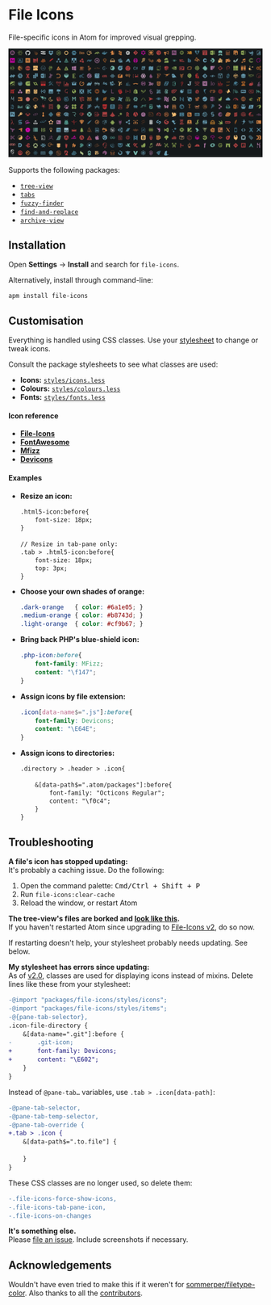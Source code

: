 File Icons
==========
File-specific icons in Atom for improved visual grepping.

<img alt="Icon previews" src="./preview.png" width="850" />

Supports the following packages:

* [`tree-view`](https://atom.io/packages/tree-view)
* [`tabs`](https://atom.io/packages/tabs)
* [`fuzzy-finder`](https://atom.io/packages/fuzzy-finder)
* [`find-and-replace`](https://atom.io/packages/find-and-replace)
* [`archive-view`](https://atom.io/packages/archive-view)


Installation
------------
Open **Settings** → **Install** and search for `file-icons`.

Alternatively, install through command-line:

	apm install file-icons


Customisation
-------------
Everything is handled using CSS classes. Use your [stylesheet][1] to change or tweak icons.

Consult the package stylesheets to see what classes are used:

* **Icons:**   [`styles/icons.less`](./styles/icons.less)
* **Colours:** [`styles/colours.less`](./styles/colours.less)
* **Fonts:**   [`styles/fonts.less`](./styles/fonts.less)


#### Icon reference
* [**File-Icons**](https://github.com/Alhadis/FileIcons/blob/master/charmap.md) 
* [**FontAwesome**](http://fontawesome.io/cheatsheet/)
* [**Mfizz**](https://github.com/Alhadis/MFixx/blob/master/charmap.md)
* [**Devicons**](https://github.com/Alhadis/DevOpicons/blob/master/charmap.md)



#### Examples

* **Resize an icon:**
	~~~less
	.html5-icon:before{
		font-size: 18px;
	}
	
	// Resize in tab-pane only:
	.tab > .html5-icon:before{
		font-size: 18px;
		top: 3px;
	}
	~~~


* **Choose your own shades of orange:**
	~~~css
	.dark-orange   { color: #6a1e05; }
	.medium-orange { color: #b8743d; }
	.light-orange  { color: #cf9b67; }
	~~~


* **Bring back PHP's blue-shield icon:**
	~~~css
	.php-icon:before{
		font-family: MFizz;
		content: "\f147";
	}
	~~~


* **Assign icons by file extension:**
	~~~css
	.icon[data-name$=".js"]:before{
		font-family: Devicons;
		content: "\E64E";
	}
	~~~


* **Assign icons to directories:**
	~~~less
	.directory > .header > .icon{
		
		&[data-path$=".atom/packages"]:before{
			font-family: "Octicons Regular";
			content: "\f0c4";
		}
	}
	~~~



Troubleshooting
---------------

**A file's icon has stopped updating:**  
It's probably a caching issue. Do the following:
1. Open the command palette: <kbd>Cmd/Ctrl + Shift + P</kbd>
2. Run `file-icons:clear-cache`
3. Reload the window, or restart Atom


**The tree-view's files are borked and [look like this][6].**  
If you haven't restarted Atom since upgrading to [File-Icons v2][v2.0], do so now.

If restarting doesn't help, your stylesheet probably needs updating. See below.


**My stylesheet has errors since updating:**  
As of [v2.0][], classes are used for displaying icons instead of mixins. Delete lines like these from your stylesheet:

~~~diff
-@import "packages/file-icons/styles/icons";
-@import "packages/file-icons/styles/items";
-@{pane-tab-selector},
.icon-file-directory {
	&[data-name=".git"]:before {
-		.git-icon;
+		font-family: Devicons;
+		content: "\E602";
	}
}
~~~

Instead of `@pane-tab…` variables, use `.tab > .icon[data-path]`:

~~~diff
-@pane-tab-selector,
-@pane-tab-temp-selector,
-@pane-tab-override {
+.tab > .icon {
 	&[data-path$=".to.file"] {
 		
 	}
}
~~~

These CSS classes are no longer used, so delete them:

~~~diff
-.file-icons-force-show-icons,
-.file-icons-tab-pane-icon,
-.file-icons-on-changes
~~~


**It's something else.**  
Please [file an issue][7]. Include screenshots if necessary.



Acknowledgements
----------------
Wouldn't have even tried to make this if it weren't for [sommerper/filetype-color][8].
Also thanks to all the [contributors][9].


[Referenced links]: ____________________________________________________
[1]: http://flight-manual.atom.io/using-atom/sections/basic-customization/#style-tweaks
[4]: https://developer.mozilla.org/en-US/docs/Web/CSS/Attribute_selectors
[5]: https://github.com/Alhadis/DevOpicons/blob/master/charmap.md#JavaScript
[6]: https://cloud.githubusercontent.com/assets/714197/21516010/4b79a8a8-cd39-11e6-8394-1e3ab778af92.png
[7]: https://github.com/DanBrooker/file-icons/issues/new
[8]: https://github.com/sommerper/filetype-color
[9]: https://github.com/DanBrooker/file-icons/graphs/contributors
[v2.0]: https://github.com/DanBrooker/file-icons/releases/tag/v2.0.0
